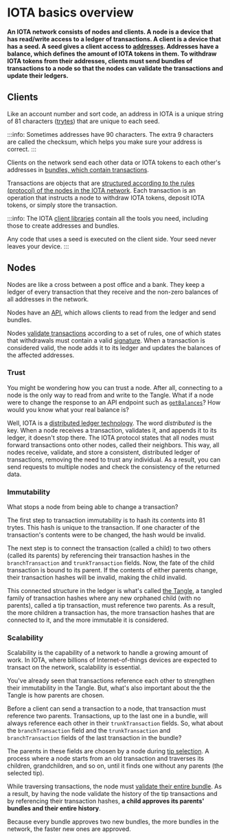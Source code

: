 # IOTA basics overview

**An IOTA network consists of nodes and clients. A node is a device that has read/write access to a ledger of transactions. A client is a device that has a seed. A seed gives a client access to [addresses](../concepts/addresses-and-signatures.md). Addresses have a balance, which defines the amount of IOTA tokens in them. To withdraw IOTA tokens from their addresses, clients must send bundles of transactions to a node so that the nodes can validate the transactions and update their ledgers.**

## Clients

Like an account number and sort code, an address in IOTA is a unique string of 81 characters ([trytes](../concepts/trinary.md)) that are unique to each seed.

:::info:
Sometimes addresses have 90 characters. The extra 9 characters are called the checksum, which helps you make sure your address is correct.
:::

Clients on the network send each other data or IOTA tokens to each other's addresses in [bundles, which contain transactions](../concepts/bundles-and-transactions.md).

Transactions are objects that are [structured according to the rules (protocol) of the nodes in the IOTA network](../references/structure-of-a-transaction.md). Each transaction is an operation that instructs a node to withdraw IOTA tokens, deposit IOTA tokens, or simply store the transaction.

:::info:
The IOTA [client libraries](root://client-libraries/0.1/introduction/overview.md) contain all the tools you need, including those to create addresses and bundles.

Any code that uses a seed is executed on the client side. Your seed never leaves your device.
:::

## Nodes

Nodes are like a cross between a post office and a bank. They keep a ledger of every transaction that they receive and the non-zero balances of all addresses in the network.

Nodes have an [API](root://node-software/0.1/iri/references/api-reference.md), which allows clients to read from the ledger and send bundles.

Nodes [validate transactions](root://node-software/0.1/iri/concepts/transaction-validation.md) according to a set of rules, one of which states that withdrawals must contain a valid [signature](../concepts/addresses-and-signatures.md). When a transaction is considered valid, the node adds it to its ledger and updates the balances of the affected addresses.

### Trust

You might be wondering how you can trust a node. After all, connecting to a node is the only way to read from and write to the Tangle. What if a node were to change the response to an API endpoint such as [`getBalances`](root://node-software/0.1/iri/references/api-reference.md#getBalances)? How would you know what your real balance is?

Well, IOTA is a [distributed ledger technology](root://getting-started/0.1/introduction/what-is-dlt.md). The word _distributed_ is the key. When a node receives a transaction, validates it, and appends it to its ledger, it doesn't stop there. The IOTA protocol states that all nodes must forward transactions onto other nodes, called their neighbors. This way, all nodes receive, validate, and store a consistent, distributed ledger of transactions, removing the need to trust any individual. As a result, you can send requests to multiple nodes and check the consistency of the returned data.

### Immutability

What stops a node from being able to change a transaction?

The first step to transaction immutability is to hash its contents into 81 trytes. This hash is unique to the transaction. If one character of the transaction's contents were to be changed, the hash would be invalid.

The next step is to connect the transaction (called a child) to two others (called its parents) by referencing their transaction hashes in the `branchTransaction` and `trunkTransaction` fields. Now, the fate of the child transaction is bound to its parent. If the contents of either parents change, their transaction hashes will be invalid, making the child invalid.

This connected structure in the ledger is what's called [the Tangle](root://the-tangle/0.1/introduction/overview.md), a tangled family of transaction hashes where any new orphaned child (with no parents), called a tip transaction, must reference two parents. As a result, the more children a transaction has, the more transaction hashes that are connected to it, and the more immutable it is considered.

### Scalability

Scalability is the capability of a network to handle a growing amount of work. In IOTA, where billions of Internet-of-things devices are expected to transact on the network, scalability is essential.

You've already seen that transactions reference each other to strengthen their immutability in the Tangle. But, what's also important about the the Tangle is how parents are chosen.

Before a client can send a transaction to a node, that transaction must reference two parents. Transactions, up to the last one in a bundle, will always reference each other in their `trunkTransaction` fields. So, what about the `branchTransaction` field and the `trunkTransaction` and `branchTransaction` fields of the last transaction in the bundle?

The parents in these fields are chosen by a node during [tip selection](root://the-tangle/0.1/concepts/tip-selection.md). A process where a node starts from an old transaction and traverses its children, grandchildren, and so on, until it finds one without any parents (the selected tip).

While traversing transactions, the node must [validate their entire bundle](root://node-software/0.1/iri/concepts/transaction-validation.md#bundle-validator). As a result, by having the node validate the history of the tip transactions and by referencing their transaction hashes, **a child approves its parents' bundles and their entire history**.

Because every bundle approves two new bundles, the more bundles in the network, the faster new ones are approved.


